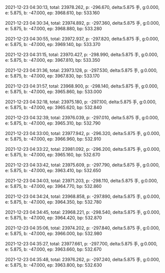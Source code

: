 2021-12-23 04:30:13, total: 23978.262, p: -296.670, delta:5.875 手, g:0.000, e: 5.875, b: -47.000, ep: 3968.610, bp: 533.160

2021-12-23 04:30:34, total: 23974.892, p: -297.360, delta:5.875 手, g:0.000, e: 5.875, b: -47.000, ep: 3968.880, bp: 533.280

2021-12-23 04:30:55, total: 23972.937, p: -297.820, delta:5.875 手, g:0.000, e: 5.875, b: -47.000, ep: 3969.140, bp: 533.370

2021-12-23 04:31:15, total: 23970.427, p: -298.990, delta:5.875 手, g:0.000, e: 5.875, b: -47.000, ep: 3967.810, bp: 533.350

2021-12-23 04:31:36, total: 23973.128, p: -297.530, delta:5.875 手, g:0.000, e: 5.875, b: -47.000, ep: 3967.830, bp: 533.170

2021-12-23 04:31:57, total: 23968.900, p: -298.140, delta:5.875 手, g:0.000, e: 5.875, b: -47.000, ep: 3965.860, bp: 533.000

2021-12-23 04:32:18, total: 23975.180, p: -297.100, delta:5.875 手, g:0.000, e: 5.875, b: -47.000, ep: 3965.620, bp: 532.840

2021-12-23 04:32:39, total: 23976.039, p: -297.010, delta:5.875 手, g:0.000, e: 5.875, b: -47.000, ep: 3965.310, bp: 532.790

2021-12-23 04:33:00, total: 23977.942, p: -296.320, delta:5.875 手, g:0.000, e: 5.875, b: -47.000, ep: 3966.960, bp: 532.910

2021-12-23 04:33:22, total: 23981.092, p: -296.200, delta:5.875 手, g:0.000, e: 5.875, b: -47.000, ep: 3965.160, bp: 532.670

2021-12-23 04:33:42, total: 23975.609, p: -297.790, delta:5.875 手, g:0.000, e: 5.875, b: -47.000, ep: 3963.410, bp: 532.650

2021-12-23 04:34:03, total: 23971.203, p: -298.110, delta:5.875 手, g:0.000, e: 5.875, b: -47.000, ep: 3964.770, bp: 532.860

2021-12-23 04:34:24, total: 23968.858, p: -297.890, delta:5.875 手, g:0.000, e: 5.875, b: -47.000, ep: 3964.350, bp: 532.780

2021-12-23 04:34:45, total: 23968.221, p: -298.540, delta:5.875 手, g:0.000, e: 5.875, b: -47.000, ep: 3964.420, bp: 532.870

2021-12-23 04:35:06, total: 23974.202, p: -297.840, delta:5.875 手, g:0.000, e: 5.875, b: -47.000, ep: 3966.000, bp: 532.980

2021-12-23 04:35:27, total: 23977.661, p: -297.700, delta:5.875 手, g:0.000, e: 5.875, b: -47.000, ep: 3963.660, bp: 532.670

2021-12-23 04:35:48, total: 23976.262, p: -297.240, delta:5.875 手, g:0.000, e: 5.875, b: -47.000, ep: 3963.800, bp: 532.630